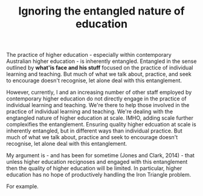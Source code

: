﻿---
backlinks:
- title: Blog posts
  url: /share/blog/blog-posts.html
title: Ignoring the entangled nature of education
---
The practice of higher education - especially within contemporary Australian higher education - is inherently entangled. Entangled in the sense outlined by __what'is face and his stuff__ focused on the practice of individual learning and teaching. But much of what we talk about, practice, and seek to encourage doesn't recognise, let alone deal with this entanglement.

However, currently, I and an increasing number of other staff employed by contemporary higher education do not directly engage in the practice of individual learning and teaching. We're there to help those involved in the practice of individual learning and teaching. We're dealing with the engtangled nature of higher education at scale. IMHO, adding scale further complexifies the entanglement. Ensuring quality higher edcuation at scale is inherently entangled, but in different ways than individual practice. But much of what we talk about, practice and seek to encourage doesn't recognise, let alone deal with this entanglement.

My argument is - and has been for sometime (Jones and Clark, 2014) - that unless higher education recignoses and engaged with this entanglement then the quality of higher education will be limited. In particular, higher education has no hope of productively handling the Iron Triangle problem.

For example.